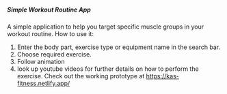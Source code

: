 ##### Simple Workout Routine App #####
A simple application to help you target specific muscle groups in your workout routine.
How to use it:
1. Enter the body part, exercise type or equipment name in the search bar.
2. Choose required exercise.
3. Follow animation
4. look up youtube videos for further details on how to perform the exercise.
Check out the working prototype at https://kas-fitness.netlify.app/